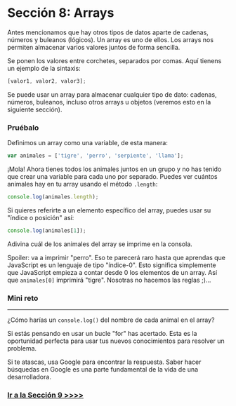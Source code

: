 # Sección 8: Arrays

Antes mencionamos que hay otros tipos de datos aparte de cadenas, números y buleanos \(lógicos\). Un array es uno de ellos. Los arrays nos permiten almacenar varios valores juntos de forma sencilla.

Se ponen los valores entre corchetes, separados por comas. Aquí tienens un ejemplo de la sintaxis:

```javascript
[valor1, valor2, valor3];
```

Se puede usar un array para almacenar cualquier tipo de dato: cadenas, números, buleanos, incluso otros arrays u objetos \(veremos esto en la siguiente sección\).

### Pruébalo

Definimos un array como una variable, de esta manera:

```javascript
var animales = ['tigre', 'perro', 'serpiente', 'llama'];
```

¡Mola! Ahora tienes todos los animales juntos en un grupo y no has tenido que crear una variable para cada uno por separado. Puedes ver cuántos animales hay en tu array usando el método `.length`:

```javascript
console.log(animales.length);
```

Si quieres referirte a un elemento específico del array, puedes usar su "índice o posición" así:

```javascript
console.log(animales[1]);
```

Adivina cuál de los animales del array se imprime en la consola.

Spoiler: va a imprimir "perro". Eso te parecerá raro hasta que aprendas que JavaScript es un lenguaje de tipo "índice-0". Esto significa simplemente que JavaScript empieza a contar desde 0 los elementos de un array. Así que `animales[0]` imprimirá "tigre". Nosotras no hacemos las reglas ;\)...

### Mini reto

---

¿Cómo harías un `console.log()` del nombre de cada animal en el array?

Si estás pensando en usar un bucle "for" has acertado. Esta es la oportunidad perfecta para usar tus nuevos conocimientos para resolver un problema.

Si te atascas, usa Google para encontrar la respuesta. Saber hacer búsquedas en Google es una parte fundamental de la vida de una desarrolladora.

### [Ir a la Sección 9 >>>>](https://github.com/Fa-v/beginners-javascript-spanish/blob/master/taller/seccion-9-objetos.md)
